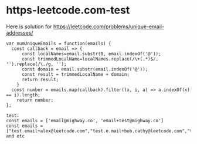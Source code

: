# https-leetcode.com-test
Here is solution for https://leetcode.com/problems/unique-email-addresses/

```
var numUniqueEmails = function(emails) {
  const callback = email => {
      const localNames=email.substr(0, email.indexOf('@'));
      const trimmedLocalName=localNames.replace(/\+(.*)$/, '').replace(/\./g, '');
      const domain = email.substr(email.indexOf('@'));
      const result = trimmedLocalName + domain;
      return result;
    }
  const number = emails.map(callback).filter((x, i, a) => a.indexOf(x) == i).length;
    return number;
}; 

```
```
test: 
const emails = ['email@mighway.co', 'email+test@mighway.co']
const emails = ["test.email+alex@leetcode.com","test.e.mail+bob.cathy@leetcode.com","testemail+david@lee.tcode.com"];
and etc
```
